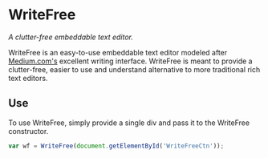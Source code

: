 # WriteFree
_A clutter-free embeddable text editor._

WriteFree is an easy-to-use embeddable text editor modeled after [Medium.com's](https://www.medium.com) excellent writing interface.
WriteFree is meant to provide a clutter-free, easier to use and understand alternative to more traditional rich text editors.

## Use
To use WriteFree, simply provide a single div and pass it to the WriteFree constructor.
```javascript
var wf = WriteFree(document.getElementById('WriteFreeCtn'));
```
